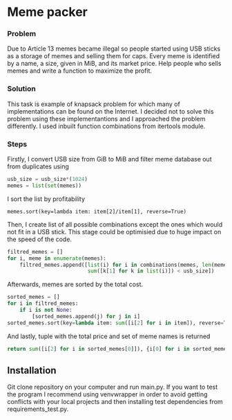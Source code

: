 # Meme packer
### Problem
Due to Article 13 memes became illegal so people started using USB sticks as a storage of memes and selling them for caps. Every meme is identified by a name, a size, given in MiB, and its market price. Help people who sells memes and write a function to maximize the profit. 
### Solution 
This task is example of knapsack problem for which many of implementations can be found on the Internet. I decided not to solve this problem using these implementantions and I approached the problem differently. I used inbuilt function combinations from itertools module.
### Steps
Firstly, I convert USB size from GiB to MiB and filter meme database out from duplicates using
```python
usb_size = usb_size*(1024)
memes = list(set(memes))
```
I sort the list by profitability
```
memes.sort(key=lambda item: item[2]/item[1], reverse=True)
```
Then, I create list of all possible combinations except the ones which would not fit in a USB stick.
This stage could be optimisied due to huge impact on the speed of the code.
```python
filtred_memes = []
for i, meme in enumerate(memes):
    filtred_memes.append([list(i) for i in combinations(memes, len(memes) - i) if
                          sum([k[1] for k in list(i)]) < usb_size])
```
Afterwards, memes are sorted by the total cost.
```python
sorted_memes = []
for i in filtred_memes:
    if i is not None:
        [sorted_memes.append(j) for j in i]
sorted_memes.sort(key=lambda item: sum([i[2] for i in item]), reverse=True)
```
And lastly,  tuple with the total price and set of meme names is returned
```python
return sum([i[2] for i in sorted_memes[0]]), {i[0] for i in sorted_memes[0]}
```

## Installation
Git clone repository on your computer and run main.py.
If you want to test the program I recommend using venvwrapper in order to avoid getting conflicts with your local projects and then installing test dependencies from requirements_test.py. 

